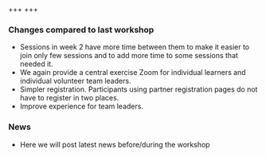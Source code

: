+++
+++

### Changes compared to last workshop

- Sessions in week 2 have more time between them to make it easier to join only few
  sessions and to add more time to some sessions that needed it.
- We again provide a central exercise Zoom for individual learners and individual
  volunteer team leaders.
- Simpler registration. Participants using partner registration pages do not
  have to register in two places.
- Improve experience for team leaders.


### News

- Here we will post latest news before/during the workshop
